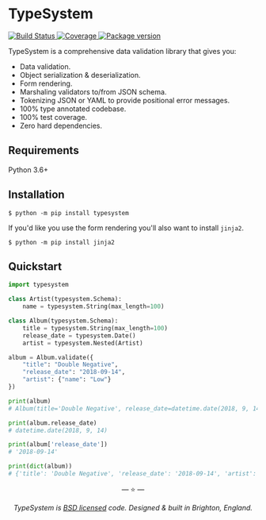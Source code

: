 # TypeSystem

<p>
<a href="https://travis-ci.org/encode/typesystem">
    <img src="https://travis-ci.org/encode/typesystem.svg?branch=master" alt="Build Status">
</a>
<a href="https://codecov.io/gh/encode/typesystem">
    <img src="https://codecov.io/gh/encode/typesystem/branch/master/graph/badge.svg" alt="Coverage">
</a>
<a href="https://pypi.org/project/typesystem/">
    <img src="https://badge.fury.io/py/typesystem.svg" alt="Package version">
</a>
</p>

TypeSystem is a comprehensive data validation library that gives you:

* Data validation.
* Object serialization & deserialization.
* Form rendering.
* Marshaling validators to/from JSON schema.
* Tokenizing JSON or YAML to provide positional error messages.
* 100% type annotated codebase.
* 100% test coverage.
* Zero hard dependencies.

## Requirements

Python 3.6+

## Installation

```shell
$ python -m pip install typesystem
```

If you'd like you use the form rendering you'll also want to install `jinja2`.

```shell
$ python -m pip install jinja2
```

## Quickstart

```python
import typesystem

class Artist(typesystem.Schema):
    name = typesystem.String(max_length=100)

class Album(typesystem.Schema):
    title = typesystem.String(max_length=100)
    release_date = typesystem.Date()
    artist = typesystem.Nested(Artist)

album = Album.validate({
    "title": "Double Negative",
    "release_date": "2018-09-14",
    "artist": {"name": "Low"}
})

print(album)
# Album(title='Double Negative', release_date=datetime.date(2018, 9, 14), artist=Artist(name='Low'))

print(album.release_date)
# datetime.date(2018, 9, 14)

print(album['release_date'])
# '2018-09-14'

print(dict(album))
# {'title': 'Double Negative', 'release_date': '2018-09-14', 'artist': {'name': 'Low'}}
```

<p align="center">&mdash; ⭐️ &mdash;</p>
<p align="center"><i>TypeSystem is <a href="https://github.com/encode/typesystem/blob/master/LICENSE.md">BSD licensed</a> code. Designed & built in Brighton, England.</i></p>
